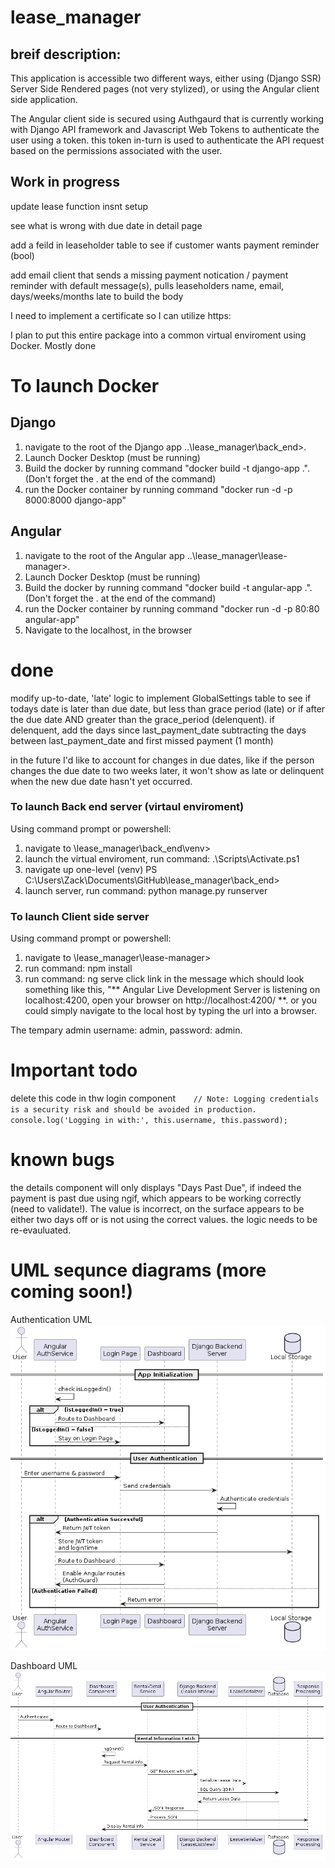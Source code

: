 # lease_manager

## breif description:

This application is accessible two different ways, either using (Django SSR) Server Side Rendered pages (not very stylized), or using the Angular client side application.

The Angular client side is secured using Authgaurd that is currently working with Django API framework and Javascript Web Tokens to authenticate the user using a token. this token in-turn is used to authenticate the API request based on the permissions associated with the user.

## Work in progress

update lease function insnt setup

see what is wrong with due date in detail page

add a feild in leaseholder table to see if customer wants payment reminder (bool)

add email client that sends a missing payment notication / payment reminder with default message(s), pulls leaseholders name, email, days/weeks/months late to build the body

I need to implement a certificate so I can utilize https:

I plan to put this entire package into a common virtual enviroment using Docker. Mostly done
# To launch Docker
## Django
1. navigate to the root of the Django app ..\lease_manager\back_end>. 
2. Launch Docker Desktop (must be running)
3. Build the docker by running command "docker build -t django-app .". (Don't forget the . at the end of the command)
4. run the Docker container by running command "docker run -d -p 8000:8000 django-app"
## Angular
1. navigate to the root of the Angular app ..\lease_manager\lease-manager>. 
2. Launch Docker Desktop (must be running)
3. Build the docker by running command "docker build -t angular-app .". (Don't forget the . at the end of the command)
4. run the Docker container by running command "docker run -d -p 80:80 angular-app"
5. Navigate to the localhost, in the browser




# done

modify up-to-date, 'late' logic to implement GlobalSettings table to see if todays date is later than due date, but less than grace period (late) or if after the due date AND greater than the grace_period (delenquent). if delenquent, add the days since last_payment_date subtracting the days between last_payment_date and first missed payment (1 month)

in the future I'd like to account for changes in due dates, like if the person changes the due date to two weeks later, it won't show as late or delinquent when the new due date hasn't yet occurred.

### To launch Back end server (virtaul enviroment)

Using command prompt or powershell:

1. navigate to \lease_manager\back_end\venv>
2. launch the virtual enviroment, run command: .\Scripts\Activate.ps1
3. navigate up one-level (venv) PS C:\Users\Zack\Documents\GitHub\lease_manager\back_end>
4. launch server, run command: python manage.py runserver

### To launch Client side server

Using command prompt or powershell:

1. navigate to \lease_manager\lease-manager>
2. run command: npm install
3. run command: ng serve click link in the message which should look something like this, "** Angular Live Development Server is listening on localhost:4200, open your browser on http://localhost:4200/ **. or you could simply navigate to the local host by typing the url into a browser.

The tempary admin username: admin, password: admin.

# Important todo

delete this code in thw login component`    // Note: Logging credentials is a security risk and should be avoided in production.
    console.log('Logging in with:', this.username, this.password);`

# known bugs

the details component will only displays "Days Past Due", if indeed the payment is past due using ngif, which appears to be working correctly (need to validate!). The value is incorrect, on the surface appears to be either two days off or is not using the correct values. the logic needs to be re-evauluated.

# UML sequnce diagrams (more coming soon!)

Authentication UML
![Authentication UML](https://github.com/zackaryO/lease_manager/blob/main/UML/images/authenticationUML.png)

Dashboard UML
![Authentication UML](https://github.com/zackaryO/lease_manager/blob/main/UML/images/dashboardUML.png)
